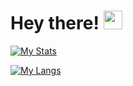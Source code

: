 # Hey there! <img src="https://media.giphy.com/media/hvRJCLFzcasrR4ia7z/giphy.gif" width="30px">

[![My Stats](https://github-readme-stats.vercel.app//api?username=tal3nnn&show_icons=true&count_private=true&hide_title=true&bg_color=222222&title_color=fff&text_color=fff)](https://github.com/tal3nnn/)

[![My Langs](https://github-readme-stats.vercel.app/api/top-langs/?username=tal3nnn&layout=compact&bg_color=222222&title_color=fff&text_color=fff)](https://github.com/tal3nnn/)

<!--
**tal3nnn/tal3nnn** is a ✨ _special_ ✨ repository because its `README.md` (this file) appears on your GitHub profile.

Here are some ideas to get you started:

- 🔭 I’m currently working on ...
- 🌱 I’m currently learning ...
- 👯 I’m looking to collaborate on ...
- 🤔 I’m looking for help with ...
- 💬 Ask me about ...
- 📫 How to reach me: ...
- 😄 Pronouns: ...
- ⚡ Fun fact: ...
-->
